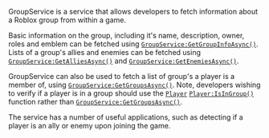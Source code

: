 GroupService is a service that allows developers to fetch information about a
Roblox group from within a game.

Basic information on the group, including it's name, description, owner, roles
and emblem can be fetched using [`GroupService:GetGroupInfoAsync()`](https://create.roblox.com/docs/reference/engine/classes/GroupService#GetGroupInfoAsync).
Lists of a group's allies and enemies can be fetched using
[`GroupService:GetAlliesAsync()`](https://create.roblox.com/docs/reference/engine/classes/GroupService#GetAlliesAsync) and
[`GroupService:GetEnemiesAsync()`](https://create.roblox.com/docs/reference/engine/classes/GroupService#GetEnemiesAsync).

GroupService can also be used to fetch a list of group's a player is a member
of, using [`GroupService:GetGroupsAsync()`](https://create.roblox.com/docs/reference/engine/classes/GroupService#GetGroupsAsync). Note, developers wishing to
verify if a player is in a group should use the [`Player`](https://create.roblox.com/docs/reference/engine/classes/Player)
[`Player:IsInGroup()`](https://create.roblox.com/docs/reference/engine/classes/Player#IsInGroup) function rather than
[`GroupService:GetGroupsAsync()`](https://create.roblox.com/docs/reference/engine/classes/GroupService#GetGroupsAsync).

The service has a number of useful applications, such as detecting if a player
is an ally or enemy upon joining the game.